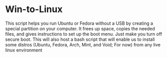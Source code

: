 # Win-to-Linux
This script helps you run Ubuntu or Fedora without a USB by creating a special partition on your computer. It frees up space, copies the needed files, and gives instructions to set up the boot menu. Just make you turn off secure boot. This will also host a bash script that will enable us to install some distros (Ubuntu, Fedora, Arch, Mint, and Void; For now) from any live linux environment
